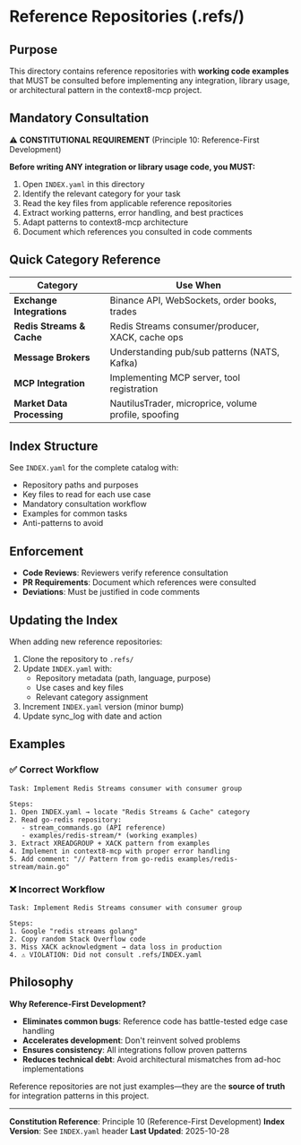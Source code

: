 # Reference Repositories (.refs/)

## Purpose

This directory contains reference repositories with **working code examples** that MUST be consulted before implementing any integration, library usage, or architectural pattern in the context8-mcp project.

## Mandatory Consultation

⚠️ **CONSTITUTIONAL REQUIREMENT** (Principle 10: Reference-First Development)

**Before writing ANY integration or library usage code, you MUST:**

1. Open `INDEX.yaml` in this directory
2. Identify the relevant category for your task
3. Read the key files from applicable reference repositories
4. Extract working patterns, error handling, and best practices
5. Adapt patterns to context8-mcp architecture
6. Document which references you consulted in code comments

## Quick Category Reference

| Category | Use When |
|----------|----------|
| **Exchange Integrations** | Binance API, WebSockets, order books, trades |
| **Redis Streams & Cache** | Redis Streams consumer/producer, XACK, cache ops |
| **Message Brokers** | Understanding pub/sub patterns (NATS, Kafka) |
| **MCP Integration** | Implementing MCP server, tool registration |
| **Market Data Processing** | NautilusTrader, microprice, volume profile, spoofing |

## Index Structure

See `INDEX.yaml` for the complete catalog with:
- Repository paths and purposes
- Key files to read for each use case
- Mandatory consultation workflow
- Examples for common tasks
- Anti-patterns to avoid

## Enforcement

- **Code Reviews**: Reviewers verify reference consultation
- **PR Requirements**: Document which references were consulted
- **Deviations**: Must be justified in code comments

## Updating the Index

When adding new reference repositories:

1. Clone the repository to `.refs/`
2. Update `INDEX.yaml` with:
   - Repository metadata (path, language, purpose)
   - Use cases and key files
   - Relevant category assignment
3. Increment `INDEX.yaml` version (minor bump)
4. Update sync_log with date and action

## Examples

### ✅ Correct Workflow

```
Task: Implement Redis Streams consumer with consumer group

Steps:
1. Open INDEX.yaml → locate "Redis Streams & Cache" category
2. Read go-redis repository:
   - stream_commands.go (API reference)
   - examples/redis-stream/* (working examples)
3. Extract XREADGROUP + XACK pattern from examples
4. Implement in context8-mcp with proper error handling
5. Add comment: "// Pattern from go-redis examples/redis-stream/main.go"
```

### ❌ Incorrect Workflow

```
Task: Implement Redis Streams consumer with consumer group

Steps:
1. Google "redis streams golang"
2. Copy random Stack Overflow code
3. Miss XACK acknowledgment → data loss in production
4. ⚠️ VIOLATION: Did not consult .refs/INDEX.yaml
```

## Philosophy

**Why Reference-First Development?**

- **Eliminates common bugs**: Reference code has battle-tested edge case handling
- **Accelerates development**: Don't reinvent solved problems
- **Ensures consistency**: All integrations follow proven patterns
- **Reduces technical debt**: Avoid architectural mismatches from ad-hoc implementations

Reference repositories are not just examples—they are the **source of truth** for integration patterns in this project.

---

**Constitution Reference**: Principle 10 (Reference-First Development)
**Index Version**: See `INDEX.yaml` header
**Last Updated**: 2025-10-28
